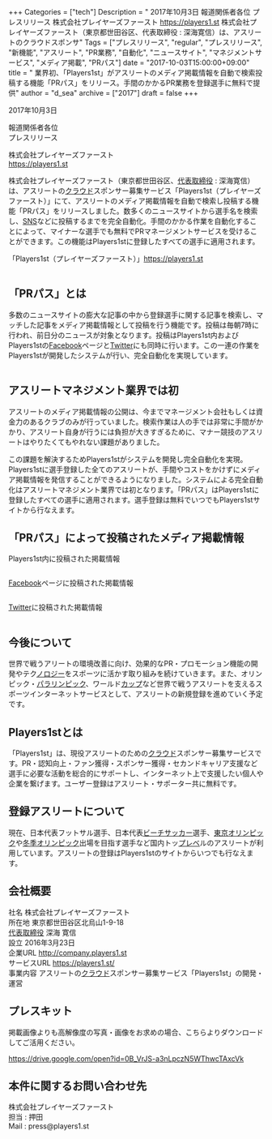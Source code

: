 +++
Categories = ["tech"]
Description = " 2017年10月3日  報道関係者各位 プレスリリース  株式会社プレイヤーズファースト https://players1.st  株式会社プレイヤーズファースト（東京都世田谷区、代表取締役 : 深海寛信）は、アスリートのクラウドスポンサ"
Tags = ["プレスリリース", "regular", "プレスリリース", "新機能", "アスリート", "PR業務", "自動化", "ニュースサイト", "マネジメントサービス", "メディア掲載", "PRパス"]
date = "2017-10-03T15:00:00+09:00"
title = " 業界初、「Players1st」がアスリートのメディア掲載情報を自動で検索投稿する機能「PRパス」をリリース。手間のかかるPR業務を登録選手に無料で提供"
author = "d_sea"
archive = ["2017"]
draft = false
+++

<body>
<p>2017年10月3日</p>


<p>報道関係者各位
<br>プレスリリース</p>


<p>株式会社プレイヤーズファースト<br><a href="https://players1.st">https://players1.st</a></p>


<p>株式会社プレイヤーズファースト（東京都世田谷区、<a class="keyword" href="http://d.hatena.ne.jp/keyword/%C2%E5%C9%BD%BC%E8%C4%F9%CC%F2">代表取締役</a> : 深海寛信）は、アスリートの<a class="keyword" href="http://d.hatena.ne.jp/keyword/%A5%AF%A5%E9%A5%A6%A5%C9">クラウド</a>スポンサー募集サービス「Players1st（プレイヤーズファースト）」にて、アスリートのメディア掲載情報を自動で検索し投稿する機能「PRパス」をリリースしました。数多くのニュースサイトから選手名を検索し、<a class="keyword" href="http://d.hatena.ne.jp/keyword/SNS">SNS</a>などに投稿するまでを完全自動化。手間のかかる作業を自動化することによって、マイナーな選手でも無料でPRマネージメントサービスを受けることができます。この機能はPlayers1stに登録したすべての選手に適用されます。</p>


<p>「Players1st（プレイヤーズファースト）」<a href="https://players1.st">https://players1.st</a></p>


<p><figure data-orig-width="199" data-orig-height="199"><img src="https://cdn-ak.f.st-hatena.com/images/fotolife/d/d_sea/20180823/20180823110723.png" data-orig-width="199" data-orig-height="199" alt=""></figure></p>
<h2>「PRパス」とは<br>
</h2>
<p>多数のニュースサイトの膨大な記事の中から登録選手に関する記事を検索し、マッチした記事をメディア掲載情報として投稿を行う機能です。投稿は毎朝7時に行われ、前日分のニュースが対象となります。投稿はPlayers1st内およびPlayers1stの<a class="keyword" href="http://d.hatena.ne.jp/keyword/Facebook">Facebook</a>ページと<a class="keyword" href="http://d.hatena.ne.jp/keyword/Twitter">Twitter</a>にも同時に行います。この一連の作業をPlayers1stが開発したシステムが行い、完全自動化を実現しています。</p>
<figure data-orig-width="960" data-orig-height="720" class="tmblr-full"><img src="https://cdn-ak.f.st-hatena.com/images/fotolife/d/d_sea/20180823/20180823111158.jpg" data-orig-width="960" data-orig-height="720" alt=""></figure><h2>アスリートマネジメント業界では初</h2>
<p>
アスリートのメディア掲載情報の公開は、今までマネージメント会社もしくは資金力のあるクラブのみが行っていました。検索作業は人の手では非常に手間がかかり、アスリート自身が行うには負担が大きすぎるために、マナー競技のアスリートはやりたくてもやれない課題がありました。<br></p>
<p>この課題を解決するためPlayers1stがシステムを開発し完全自動化を実現。Players1stに選手登録した全てのアスリートが、手間やコストをかけずにメディア掲載情報を発信することができるようになりました。システムによる完全自動化はアスリートマネジメント業界では初となります。「PRパス」はPlayers1stに登録したすべての選手に適用されます。選手登録は無料でいつでもPlayers1stサイトから行なえます。 <br></p>
<h2>「PRパス」によって投稿されたメディア掲載情報</h2>
<p>Players1st内に投稿された掲載情報</p>
<figure data-orig-width="522" data-orig-height="469" class="tmblr-full"><img src="https://cdn-ak.f.st-hatena.com/images/fotolife/d/d_sea/20180823/20180823111321.png" data-orig-width="522" data-orig-height="469" alt=""></figure><p><a class="keyword" href="http://d.hatena.ne.jp/keyword/Facebook">Facebook</a>ページに投稿された掲載情報</p>
<figure data-orig-width="1022" data-orig-height="1044" class="tmblr-full"><img src="https://cdn-ak.f.st-hatena.com/images/fotolife/d/d_sea/20180823/20180823110623.png" data-orig-width="1022" data-orig-height="1044" alt=""></figure><p><a class="keyword" href="http://d.hatena.ne.jp/keyword/Twitter">Twitter</a>に投稿された掲載情報</p>
<figure data-orig-width="1216" data-orig-height="1422" class="tmblr-full"><img src="https://cdn-ak.f.st-hatena.com/images/fotolife/d/d_sea/20180823/20180823111237.png" data-orig-width="1216" data-orig-height="1422" alt=""></figure><h2>今後について</h2>
<p>
世界で戦うアリートの環境改善に向け、効果的なPR・プロモーション機能の開発やテク<a class="keyword" href="http://d.hatena.ne.jp/keyword/%A5%CE%A5%ED">ノロ</a><a class="keyword" href="http://d.hatena.ne.jp/keyword/%A5%B8%A1%BC">ジー</a>をスポーツに活かす取り組みを続けていきます。また、オリンピック・<a class="keyword" href="http://d.hatena.ne.jp/keyword/%A5%D1%A5%E9%A5%EA%A5%F3%A5%D4%A5%C3%A5%AF">パラリンピック</a>、ワールド<a class="keyword" href="http://d.hatena.ne.jp/keyword/%A5%AB%A5%C3%A5%D7">カップ</a>など世界で戦うアスリートを支えるスポーツインターネットサービスとして、アスリートの新規登録を進めていく予定です。 <br></p>
<h2>Players1stとは <br>
</h2>
<p>「Players1st」は、現役アスリートのための<a class="keyword" href="http://d.hatena.ne.jp/keyword/%A5%AF%A5%E9%A5%A6%A5%C9">クラウド</a>スポンサー募集サービスです。PR・認知向上・ファン獲得・スポンサー獲得・セカンドキャリア支援など選手に必要な活動を総合的にサポートし、インターネット上で支援したい個人や企業を繋げます。ユーザー登録はアスリート・サポーター共に無料です。</p>
<h2>
登録アスリートについて <br>
</h2>
<p>現在、日本代表フットサル選手、日本代表<a class="keyword" href="http://d.hatena.ne.jp/keyword/%A5%D3%A1%BC%A5%C1%A5%B5%A5%C3%A5%AB%A1%BC">ビーチサッカー</a>選手、<a class="keyword" href="http://d.hatena.ne.jp/keyword/%C5%EC%B5%FE%A5%AA%A5%EA%A5%F3%A5%D4%A5%C3%A5%AF">東京オリンピック</a>や<a class="keyword" href="http://d.hatena.ne.jp/keyword/%C5%DF%B5%A8%A5%AA%A5%EA%A5%F3%A5%D4%A5%C3%A5%AF">冬季オリンピック</a>出場を目指す選手など国内トッ<a class="keyword" href="http://d.hatena.ne.jp/keyword/%A5%D7%A5%EC%A5%D9">プレベ</a>ルのアスリートが利用しています。アスリートの登録はPlayers1stのサイトからいつでも行なえます。</p>
<h2>会社概要</h2>
<p>
社名             株式会社プレイヤーズファースト
<br>所在地         東京都世田谷区北烏山1-9-18<br>
<a class="keyword" href="http://d.hatena.ne.jp/keyword/%C2%E5%C9%BD%BC%E8%C4%F9%CC%F2">代表取締役</a>  深海 寛信
<br>設立             2016年3月23日<br>
企業URL      <a href="http://company.players1.st">http://company.players1.st</a>
<br>サービスURL <a href="https://players1.st/">https://players1.st/</a><br>事業内容      アスリートの<a class="keyword" href="http://d.hatena.ne.jp/keyword/%A5%AF%A5%E9%A5%A6%A5%C9">クラウド</a>スポンサー募集サービス「Players1st」の開発・運営</p>
<h2>プレスキット <br>
</h2>
<p>掲載画像よりも高解像度の写真・画像をお求めの場合、こちらよりダウンロードしてご活用ください。</p>
<p><a href="https://drive.google.com/open?id=0B_VrJS-a3nLpczN5WThwcTAxcVk">
https://drive.google.com/open?id=0B_VrJS-a3nLpczN5WThwcTAxcVk</a></p>
<h2>本件に関するお問い合わせ先</h2>
<p>
株式会社プレイヤーズファースト<br>担当 : 押田<br>Mail : press@players1.st</p>
</body>
